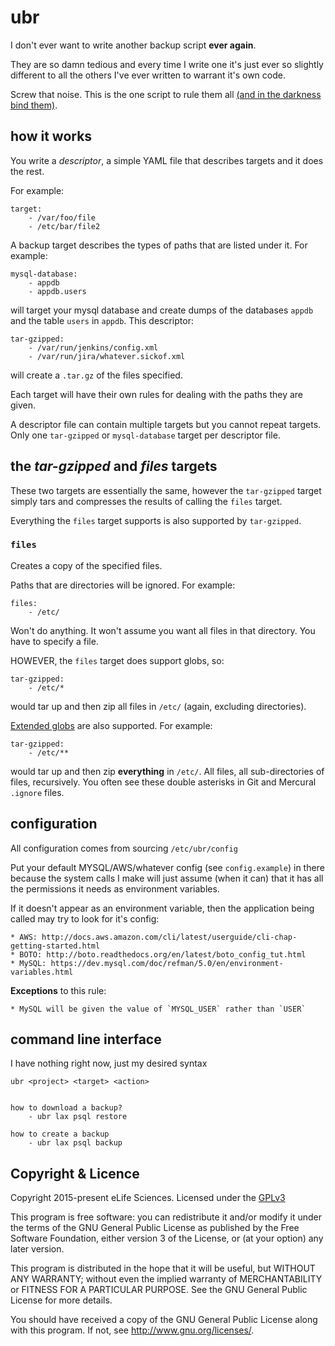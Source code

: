 # ubr

I don't ever want to write another backup script __ever again__.

They are so damn tedious and every time I write one it's just ever so slightly
different to all the others I've ever written to warrant it's own code.

Screw that noise. This is the one script to rule them all [(and in the darkness 
bind them)](https://www.youtube.com/watch?v=Zp7xHW-JcKk).

## how it works

You write a _descriptor_, a simple YAML file that describes targets and it does
the rest.

For example:

    target:
        - /var/foo/file
        - /etc/bar/file2

A backup target describes the types of paths that are listed under it. For
example:

    mysql-database:
        - appdb
        - appdb.users

will target your mysql database and create dumps of the databases `appdb` and
the table `users` in `appdb`. This descriptor:

    tar-gzipped:
        - /var/run/jenkins/config.xml
        - /var/run/jira/whatever.sickof.xml

will create a `.tar.gz` of the files specified.

Each target will have their own rules for dealing with the paths they are given.

A descriptor file can contain multiple targets but you cannot repeat targets.
Only one `tar-gzipped` or `mysql-database` target per descriptor file. 

## the _tar-gzipped_ and _files_ targets

These two targets are essentially the same, however the `tar-gzipped` target 
simply tars and compresses the results of calling the `files` target.

Everything the `files` target supports is also supported by `tar-gzipped`.

### `files`

Creates a copy of the specified files.

Paths that are directories will be ignored. For example:

    files:
        - /etc/
        
Won't do anything. It won't assume you want all files in that directory. You 
have to specify a file. 

HOWEVER, the `files` target does support globs, so:

    tar-gzipped:
        - /etc/*
        
would tar up and then zip all files in `/etc/` (again, excluding directories).

[Extended globs](https://github.com/miracle2k/python-glob2/) are also supported. 
For example:

    tar-gzipped:
        - /etc/**

would tar up and then zip __everything__ in `/etc/`. All files, all 
sub-directories of files, recursively. You often see these double asterisks in 
Git and Mercural `.ignore` files.


## configuration

All configuration comes from sourcing `/etc/ubr/config`

Put your default MYSQL/AWS/whatever config (see `config.example`) in there 
because the system calls I make will just assume (when it can) that it has all 
the permissions it needs as environment variables.

If it doesn't appear as an environment variable, then the application being 
called may try to look for it's config:

    * AWS: http://docs.aws.amazon.com/cli/latest/userguide/cli-chap-getting-started.html
    * BOTO: http://boto.readthedocs.org/en/latest/boto_config_tut.html
    * MySQL: https://dev.mysql.com/doc/refman/5.0/en/environment-variables.html

__Exceptions__ to this rule: 

    * MySQL will be given the value of `MYSQL_USER` rather than `USER`

## command line interface

I have nothing right now, just my desired syntax

    ubr <project> <target> <action>


    how to download a backup?
        - ubr lax psql restore
        
    how to create a backup
        - ubr lax psql backup


## Copyright & Licence

Copyright 2015-present eLife Sciences. Licensed under the [GPLv3](LICENCE.txt)

This program is free software: you can redistribute it and/or modify
it under the terms of the GNU General Public License as published by
the Free Software Foundation, either version 3 of the License, or
(at your option) any later version.

This program is distributed in the hope that it will be useful,
but WITHOUT ANY WARRANTY; without even the implied warranty of
MERCHANTABILITY or FITNESS FOR A PARTICULAR PURPOSE.  See the
GNU General Public License for more details.

You should have received a copy of the GNU General Public License
along with this program.  If not, see <http://www.gnu.org/licenses/>.



